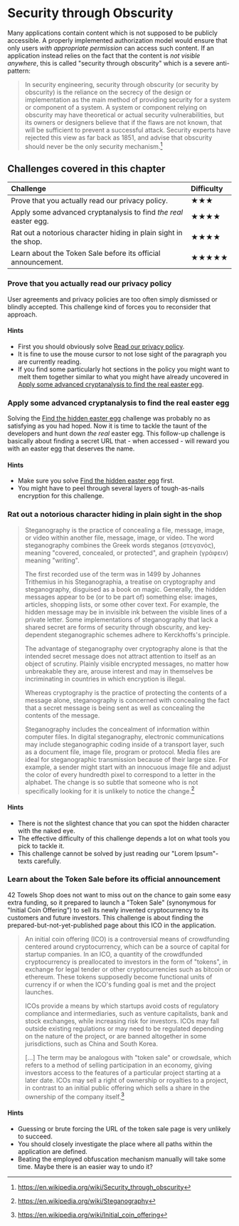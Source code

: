# Security through Obscurity

Many applications contain content which is not supposed to be publicly
accessible. A properly implemented authorization model would ensure that
only users _with appropriate permission_ can access such content. If an
application instead relies on the fact that the content is _not visible
anywhere_, this is called "security through obscurity" which is a severe
anti-pattern:

> In security engineering, security through obscurity (or security by
> obscurity) is the reliance on the secrecy of the design or
> implementation as the main method of providing security for a system
> or component of a system. A system or component relying on obscurity
> may have theoretical or actual security vulnerabilities, but its
> owners or designers believe that if the flaws are not known, that will
> be sufficient to prevent a successful attack. Security experts have
> rejected this view as far back as 1851, and advise that obscurity
> should never be the only security mechanism.[^1]

## Challenges covered in this chapter

| Challenge                                                        | Difficulty                     |
|:-----------------------------------------------------------------|:-------------------------------|
| Prove that you actually read our privacy policy.                 | ★★★             |
| Apply some advanced cryptanalysis to find _the real_ easter egg. | ★★★★       |
| Rat out a notorious character hiding in plain sight in the shop. | ★★★★       |
| Learn about the Token Sale before its official announcement.     | ★★★★★ |

### Prove that you actually read our privacy policy

User agreements and privacy policies are too often simply dismissed or
blindly accepted. This challenge kind of forces you to reconsider that
approach.

#### Hints

* First you should obviously solve
  [Read our privacy policy](roll-your-own-security.md#read-our-privacy-policy).
* It is fine to use the mouse cursor to not lose sight of the paragraph
  you are currently reading.
* If you find some particularly hot sections in the policy you might
  want to melt them together similar to what you might have already
  uncovered in
  [Apply some advanced cryptanalysis to find the real easter egg](#apply-some-advanced-cryptanalysis-to-find-the-real-easter-egg).

### Apply some advanced cryptanalysis to find the real easter egg

Solving the
[Find the hidden easter egg](roll-your-own-security.md#find-the-hidden-easter-egg)
challenge was probably no as satisfying as you had hoped. Now it is time
to tackle the taunt of the developers and hunt down _the real_ easter
egg. This follow-up challenge is basically about finding a secret URL
that - when accessed - will reward you with an easter egg that deserves
the name.

#### Hints

* Make sure you solve
  [Find the hidden easter egg](roll-your-own-security.md#find-the-hidden-easter-egg)
  first.
* You might have to peel through several layers of tough-as-nails
  encryption for this challenge.

### Rat out a notorious character hiding in plain sight in the shop

> Steganography is the practice of concealing a file, message, image, or
> video within another file, message, image, or video. The word
> steganography combines the Greek words steganos (στεγανός), meaning
> "covered, concealed, or protected", and graphein (γράφειν) meaning
> "writing".
>
> The first recorded use of the term was in 1499 by Johannes Trithemius
> in his Steganographia, a treatise on cryptography and steganography,
> disguised as a book on magic. Generally, the hidden messages appear to
> be (or to be part of) something else: images, articles, shopping
> lists, or some other cover text. For example, the hidden message may
> be in invisible ink between the visible lines of a private letter.
> Some implementations of steganography that lack a shared secret are
> forms of security through obscurity, and key-dependent steganographic
> schemes adhere to Kerckhoffs's principle.
>
> The advantage of steganography over cryptography alone is that the
> intended secret message does not attract attention to itself as an
> object of scrutiny. Plainly visible encrypted messages, no matter how
> unbreakable they are, arouse interest and may in themselves be
> incriminating in countries in which encryption is illegal.
>
> Whereas cryptography is the practice of protecting the contents of a
> message alone, steganography is concerned with concealing the fact
> that a secret message is being sent as well as concealing the contents
> of the message.
>
> Steganography includes the concealment of information within computer
> files. In digital steganography, electronic communications may include
> steganographic coding inside of a transport layer, such as a document
> file, image file, program or protocol. Media files are ideal for
> steganographic transmission because of their large size. For example,
> a sender might start with an innocuous image file and adjust the color
> of every hundredth pixel to correspond to a letter in the alphabet.
> The change is so subtle that someone who is not specifically looking
> for it is unlikely to notice the change.[^3]

#### Hints

* There is not the slightest chance that you can spot the hidden
  character with the naked eye.
* The effective difficulty of this challenge depends a lot on what tools
  you pick to tackle it.
* This challenge cannot be solved by just reading our "Lorem
  Ipsum"-texts carefully.

### Learn about the Token Sale before its official announcement

42 Towels Shop does not want to miss out on the chance to gain some easy
extra funding, so it prepared to launch a "Token Sale" (synonymous for
"Initial Coin Offering") to sell its newly invented cryptocurrency to
its customers and future investors. This challenge is about finding the
prepared-but-not-yet-published page about this ICO in the application.

> An initial coin offering (ICO) is a controversial means of
> crowdfunding centered around cryptocurrency, which can be a source of
> capital for startup companies. In an ICO, a quantity of the
> crowdfunded cryptocurrency is preallocated to investors in the form of
> "tokens", in exchange for legal tender or other cryptocurrencies such
> as bitcoin or ethereum. These tokens supposedly become functional
> units of currency if or when the ICO's funding goal is met and the
> project launches.
>
> ICOs provide a means by which startups avoid costs of regulatory
> compliance and intermediaries, such as venture capitalists, bank and
> stock exchanges, while increasing risk for investors. ICOs may fall
> outside existing regulations or may need to be regulated depending on
> the nature of the project, or are banned altogether in some
> jurisdictions, such as China and South Korea.
>
> \[...\] The term may be analogous with "token sale" or crowdsale,
> which refers to a method of selling participation in an economy,
> giving investors access to the features of a particular project
> starting at a later date. ICOs may sell a right of ownership or
> royalties to a project, in contrast to an initial public offering
> which sells a share in the ownership of the company itself.[^2]

#### Hints

* Guessing or brute forcing the URL of the token sale page is very
  unlikely to succeed.
* You should closely investigate the place where all paths within the
  application are defined.
* Beating the employed obfuscation mechanism manually will take some
  time. Maybe there is an easier way to undo it?

[^1]: https://en.wikipedia.org/wiki/Security_through_obscurity

[^2]: https://en.wikipedia.org/wiki/Initial_coin_offering

[^3]: https://en.wikipedia.org/wiki/Steganography